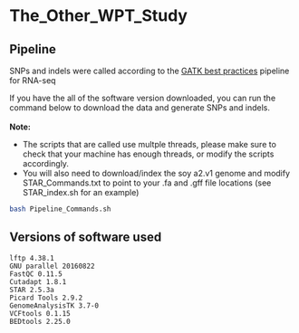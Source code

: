 # The_Other_WPT_Study

## Pipeline
SNPs and indels were called according to the [GATK best practices](https://software.broadinstitute.org/gatk/documentation/article.php?id=3891) pipeline for RNA-seq


If you have the all of the software version downloaded, you can run the command below to download the data and generate SNPs and indels. 
<br>
<br>
<strong>Note:</strong> 
<br>
* The scripts that are called use multple threads, please make sure to check that your machine has enough threads, or modify the scripts accordingly.
* You will also need to download/index the soy a2.v1 genome and modify STAR_Commands.txt to point to your .fa and .gff file locations (see STAR_index.sh for an example)

```bash
bash Pipeline_Commands.sh
```

## Versions of software used
```
lftp 4.38.1
GNU parallel 20160822
FastQC 0.11.5
Cutadapt 1.8.1
STAR 2.5.3a
Picard Tools 2.9.2
GenomeAnalysisTK 3.7-0
VCFtools 0.1.15
BEDtools 2.25.0
```
